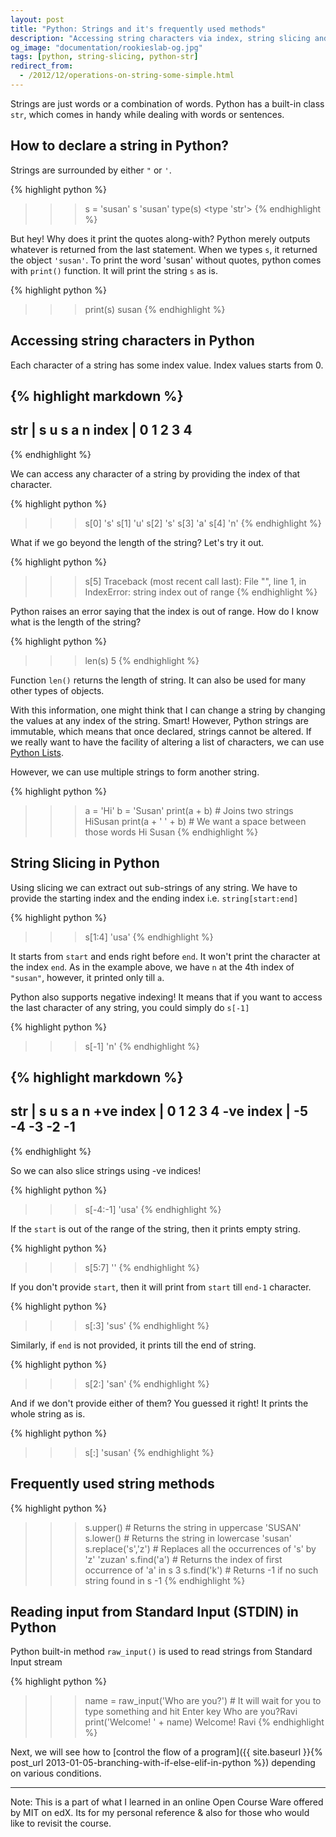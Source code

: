 ```yaml
---
layout: post
title: "Python: Strings and it's frequently used methods"
description: "Accessing string characters via index, string slicing and frequently used str methods such as find, replace. How to read input from Standard Input STDIN"
og_image: "documentation/rookieslab-og.jpg"
tags: [python, string-slicing, python-str]
redirect_from:
  - /2012/12/operations-on-string-some-simple.html
---
```


Strings are just words or a combination of words. Python has a built-in class `str`, which comes in handy while dealing with words or sentences.

## How to declare a string in Python?

Strings are surrounded by either `"` or `'`.

{% highlight python %}
>>> s = 'susan'
>>> s
'susan'
>>> type(s)
<type 'str'>
{% endhighlight %}

But hey! Why does it print the quotes along-with?
Python merely outputs whatever is returned from the last statement. When we types `s`, it returned the object `'susan'`. To print the word 'susan' without quotes, python comes with `print()` function. It will print the string `s` as is.

{% highlight python %}
>>> print(s)
susan
{% endhighlight %}

## Accessing string characters in Python

Each character of a string has some index value. Index values starts from 0.

{% highlight markdown %}
-----------------
str   | s u s a n
index | 0 1 2 3 4
-----------------
{% endhighlight %}

We can access any character of a string by providing the index of that character.

{% highlight python %}
>>> s[0]
's'
>>> s[1]
'u'
>>> s[2]
's'
>>> s[3]
'a'
>>> s[4]
'n'
{% endhighlight %}

What if we go beyond the length of the string? Let's try it out.

{% highlight python %}
>>> s[5]
Traceback (most recent call last):
  File "<stdin>", line 1, in <module>
IndexError: string index out of range
{% endhighlight %}

Python raises an error saying that the index is out of range. How do I know what is the length of the string?

{% highlight python %}
>>> len(s)
5
{% endhighlight %}

Function `len()` returns the length of string. It can also be used for many other types of objects.

With this information, one might think that I can change a string by changing the values at any index of the string. Smart! However, Python strings are immutable, which means that once declared, strings cannot be altered. If we really want to have the facility of altering a list of characters, we can use [Python Lists](#).

However, we can use multiple strings to form another string.

{% highlight python %}
>>> a = 'Hi'
>>> b = 'Susan'
>>> print(a + b) # Joins two strings
HiSusan
>>> print(a + ' ' + b) # We want a space between those words
Hi Susan
{% endhighlight %}

## String Slicing in Python

Using slicing we can extract out sub-strings of any string. We have to provide the starting index and the ending index i.e. `string[start:end]`

{% highlight python %}
>>> s[1:4]
'usa'
{% endhighlight %}

It starts from `start` and ends right before `end`. It won't print the character at the index `end`. As in the example above, we have `n` at the 4th index of `"susan"`, however, it printed only till `a`.

Python also supports negative indexing! It means that if you want to access the last character of any string, you could simply do `s[-1]`

{% highlight python %}
>>> s[-1]
'n'
{% endhighlight %}

{% highlight markdown %}
---------------------------
str        |  s  u  s  a  n
+ve index  |  0  1  2  3  4
-ve index  | -5 -4 -3 -2 -1
---------------------------
{% endhighlight %}

So we can also slice strings using -ve indices!

{% highlight python %}
>>> s[-4:-1]
'usa'
{% endhighlight %}

If the `start` is out of the range of the string, then it prints empty string.

{% highlight python %}
>>> s[5:7]
''
{% endhighlight %}

If you don't provide `start`, then it will print from `start` till `end-1` character.

{% highlight python %}
>>> s[:3]
'sus'
{% endhighlight %}

Similarly, if `end` is not provided, it prints till the end of string.

{% highlight python %}
>>> s[2:]
'san'
{% endhighlight %}

And if we don't provide either of them? You guessed it right! It prints the whole string as is.

{% highlight python %}
>>> s[:]
'susan'
{% endhighlight %}

## Frequently used string methods

{% highlight python %}
>>> s.upper() # Returns the string in uppercase
'SUSAN'
>>> s.lower() # Returns the string in lowercase
'susan'
>>> s.replace('s','z') # Replaces all the occurrences of 's' by 'z'
'zuzan'
>>> s.find('a') # Returns the index of first occurrence of 'a' in s
3
>>> s.find('k') # Returns -1 if no such string found in s
-1
{% endhighlight %}

## Reading input from Standard Input (STDIN) in Python

Python built-in method `raw_input()` is used to read strings from Standard Input stream

{% highlight python %}
>>> name = raw_input('Who are you?') # It will wait for you to type something and hit Enter key
Who are you?Ravi
>>> print('Welcome! ' + name)
Welcome! Ravi
{% endhighlight %}

Next, we will see how to [control the flow of a program]({{ site.baseurl }}{% post_url 2013-01-05-branching-with-if-else-elif-in-python %}) depending on various conditions.

---

Note:
This is a part of what I learned in an online Open Course Ware offered by MIT on edX.
Its for my personal reference & also for those who would like to revisit the course.
